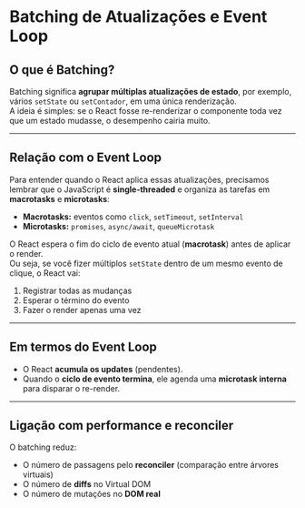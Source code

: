 # Batching de Atualizações e Event Loop

## O que é Batching?

Batching significa **agrupar múltiplas atualizações de estado**, por exemplo, vários `setState` ou `setContador`, em uma única renderização.  
A ideia é simples: se o React fosse re-renderizar o componente toda vez que um estado mudasse, o desempenho cairia muito.

---

## Relação com o Event Loop

Para entender quando o React aplica essas atualizações, precisamos lembrar que o JavaScript é **single-threaded** e organiza as tarefas em **macrotasks** e **microtasks**:

- **Macrotasks:** eventos como `click`, `setTimeout`, `setInterval`
- **Microtasks:** `promises`, `async/await`, `queueMicrotask`

O React espera o fim do ciclo de evento atual (**macrotask**) antes de aplicar o render.  
Ou seja, se você fizer múltiplos `setState` dentro de um mesmo evento de clique, o React vai:

1. Registrar todas as mudanças
2. Esperar o término do evento
3. Fazer o render apenas uma vez

---

## Em termos do Event Loop

- O React **acumula os updates** (pendentes).
- Quando o **ciclo de evento termina**, ele agenda uma **microtask interna** para disparar o re-render.

---

## Ligação com performance e reconciler

O batching reduz:

- O número de passagens pelo **reconciler** (comparação entre árvores virtuais)
- O número de **diffs** no Virtual DOM
- O número de mutações no **DOM real**

